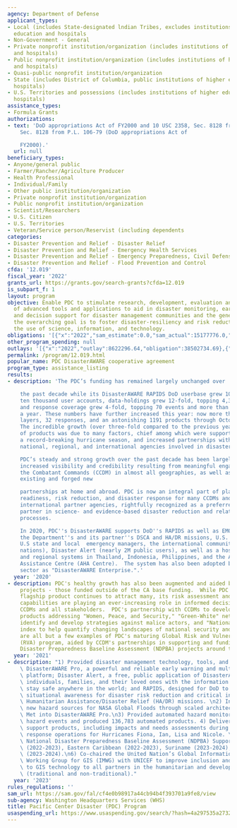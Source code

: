 ```yaml
---
agency: Department of Defense
applicant_types:
- Local (includes State-designated lndian Tribes, excludes institutions of higher
  education and hospitals
- Non-Government - General
- Private nonprofit institution/organization (includes institutions of higher education
  and hospitals)
- Public nonprofit institution/organization (includes institutions of higher education
  and hospitals)
- Quasi-public nonprofit institution/organization
- State (includes District of Columbia, public institutions of higher education and
  hospitals)
- U.S. Territories and possessions (includes institutions of higher education and
  hospitals)
assistance_types:
- Formula Grants
authorizations:
- text: 'DoD appropriations Act of FY2000 and 10 USC 2358, Sec. 8128 from P.L. 106-79,
    Sec. 8128 from P.L. 106-79 (DoD appropriations Act of

    FY2000).'
  url: null
beneficiary_types:
- Anyone/general public
- Farmer/Rancher/Agriculture Producer
- Health Professional
- Individual/Family
- Other public institution/organization
- Private nonprofit institution/organization
- Public nonprofit institution/organization
- Scientist/Researchers
- U.S. Citizen
- U.S. Territories
- Veteran/Service person/Reservist (including dependents
categories:
- Disaster Prevention and Relief - Disaster Relief
- Disaster Prevention and Relief - Emergency Health Services
- Disaster Prevention and Relief - Emergency Preparedness, Civil Defense
- Disaster Prevention and Relief - Flood Prevention and Control
cfda: '12.019'
fiscal_year: '2022'
grants_url: https://grants.gov/search-grants?cfda=12.019
is_subpart_f: 1
layout: program
objective: Enable PDC to stimulate research, development, evaluation and deployment
  of advanced tools and applications to aid in disaster monitoring, early warning,
  and decision support for disaster management communities and the general public.  Thus,
  the overarching goal is to foster disaster-resiliency and risk reduction through
  the use of science, information, and technology.
obligations: '[{"x":"2022","sam_estimate":0.0,"sam_actual":15177776.0,"usa_spending_actual":15177776.0},{"x":"2023","sam_estimate":15618246.0,"sam_actual":0.0,"usa_spending_actual":15298600.0},{"x":"2024","sam_estimate":25796022.0,"sam_actual":0.0,"usa_spending_actual":8026358.69}]'
other_program_spending: null
outlays: '[{"x":"2022","outlay":8622296.64,"obligation":38502734.69},{"x":"2023","outlay":0.0,"obligation":0.0},{"x":"2024","outlay":0.0,"obligation":0.0}]'
permalink: /program/12.019.html
popular_name: PDC DisasterAWARE cooperative agreement
program_type: assistance_listing
results:
- description: 'The PDC’s funding has remained largely unchanged over

    the past decade while its DisasterAWARE RAPIDS DoD userbase grew 10-fold, nearing
    ten thousand user accounts, data-holdings grew 12-fold, topping 4,300 layers,
    and response coverage grew 4-fold, topping 70 events and more than 350 products
    a year. These numbers have further increased this year: now more than 5000 data
    layers, 32 responses, and an astonishing 1191 products through October 2020 alone.
    The incredible growth (over three-fold compared to the previous year) in the number
    of products was due to many factors, chief among which were support for COVID-19,
    a record-breaking hurricane season, and increased partnerships with domestic,
    national, regional, and international agencies involved in disaster relief operations.

    PDC’s steady and strong growth over the past decade has been largely fueled by
    increased visibility and credibility resulting from meaningful engagements with
    the Combatant Commands (CCDM) in almost all geographies, as well as strengthened
    existing and forged new

    partnerships at home and abroad. PDC is now an integral part of planning, operational
    readiness, risk reduction, and disaster response for many CCDMs and domestic and
    international partner agencies, rightfully recognized as a preferred and credible
    partner in science- and evidence-based disaster reduction and related decision-making
    processes.

    In 2020, PDC''s DisasterAWARE supports DoD''s RAPIDS as well as EMOPS (supporting
    the Department''s and its partner''s DSCA and HA/DR missions, U.S. Interagency,
    U.S state and local  emergency managers, the international community, and partner
    nations), Disaster Alert (nearly 2M public users), as well as a host of national
    and regional systems in Thailand, Indonesia, Philippines, and the ASEAN Humanitarian
    Assistance Centre (AHA Centre).  The system has also been adopted by the private
    sector as "DisasterAWARE Enterprise.".'
  year: '2020'
- description: PDC's healthy growth has also been augmented and aided by "externally-funded"
    projects - those funded outside of the CA base funding.  While PDC's DisasterAWARE
    flagship product continues to attract many, its risk assessment and analytical
    capabilities are playing an ever-increasing role in informed decision-making for
    CCDMs and all stakeholders.  PDC's partnership with CCDMs to develop analytical
    products addressing "Women, Peace, and Security," "Green-White" networks to help
    identify and develop strategies against malice actors, and "National Fragility"
    index to help quantify changing landscapes of national security and stability
    are all but a few examples of PDC's maturing Global Risk and Vulnerability Assessment
    (RVA) program, aided by CCDM's partnerships in supporting and funding National
    Disaster Preparedness Baseline Assessment (NDPBA) projects around the globe.
  year: '2021'
- description: "1) Provided disaster management technology, tools, and services through\
    \ DisasterAWARE Pro, a powerful and reliable early warning and multi-hazard monitoring\
    \ platform; Disaster Alert, a free, public application of DisasterAWARE that provides\
    \ individuals, families, and their loved ones with the information they need to\
    \ stay safe anywhere in the world; and RAPIDS, designed for DoD to provide global\
    \ situational awareness for disaster risk reduction and critical information supporting\
    \ Humanitarian Assistance/Disaster Relief (HA/DR) missions. \n2) Incorporated\
    \ new hazard sources for NASA Global Floods through scaled architecture and Canada\
    \ Met into DisasterAWARE Pro.\n3) Provided automated hazard monitoring for 19,877\
    \ hazard events and produced 136,783 automated products. 4) Delivered decision\
    \ support products, including impacts and needs assessments during major disaster\
    \ response operations for Hurricanes Fiona, Ian, Lisa and Nicole. \n5) Expanded\
    \ National Disaster Preparedness Baseline Assessment (NDPBA) Support to Colombia\
    \ (2022-2023), Eastern Caribbean (2022-2023), Suriname (2023-2024), and Ecuador\
    \ (2023-2024).\n6) Co-chaired the United Nation’s Global Information Management\
    \ Working Group for GIS (IMWG) with UNICEF to improve inclusion and accessibility\
    \ to GIS technology to all partners in the humanitarian and development space\
    \ (traditional and non-traditional)."
  year: '2023'
rules_regulations: ''
sam_url: https://sam.gov/fal/cf4e0b98917a44cb94b4f393701a9fe8/view
sub-agency: Washington Headquarters Services (WHS)
title: Pacific Center Disaster (PDC) Program
usaspending_url: https://www.usaspending.gov/search/?hash=4a297535a27328bfedf0e6f884147a94
---
```

